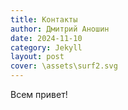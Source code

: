 ```yaml
---
title: Контакты
author: Дмитрий Аношин
date: 2024-11-10
category: Jekyll
layout: post
cover: \assets\surf2.svg
---
```


Всем привет!



